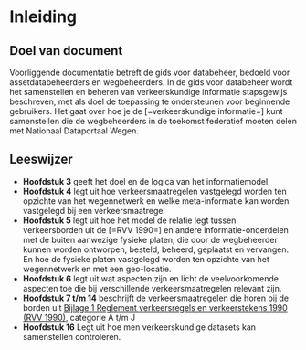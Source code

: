 # Inleiding

## Doel van document

Voorliggende documentatie betreft de gids voor databeheer, bedoeld voor assetdatabeheerders en wegbeheerders. In de gids voor databeheer wordt het samenstellen en beheren van verkeerskundige informatie stapsgewijs beschreven, met als doel de toepassing te ondersteunen voor beginnende gebruikers. Het gaat over hoe je de [=verkeerskundige informatie=] kunt samenstellen die de wegbeheerders in de toekomst federatief moeten delen met Nationaal Dataportaal Wegen.  

## Leeswijzer
* **Hoofdstuk 3** geeft het doel en de logica van het informatiemodel.
* **Hoofdstuk 4** legt uit hoe verkeersmaatregelen vastgelegd worden ten opzichte van het wegennetwerk en welke meta-informatie kan worden vastgelegd bij een verkeersmaatregel
* **Hoofdstuk 5** legt uit hoe het model de relatie legt tussen verkeersborden uit de [=RVV 1990=] en andere informatie-onderdelen met de buiten aanwezige fysieke platen, die door de wegbeheerder kunnen worden ontworpen, besteld, beheerd, geplaatst en vervangen. En hoe de fysieke platen vastgelegd worden ten opzichte van het wegennetwerk en met een geo-locatie.
* **Hoofdstuk 6** legt uit wat aspecten zijn en licht de veelvoorkomende aspecten toe die bij verschillende verkeersmaatregelen relevant zijn.
* **Hoofdstuk 7 t/m 14** beschrijft de verkeersmaatregelen die horen bij de borden uit [Bijlage 1 Reglement verkeersregels en verkeerstekens 1990 (RVV 1990)](https://wetten.overheid.nl/jci1.3:c:BWBR0004825&bijlage=1&z=2023-07-01&g=2023-07-01), categorie A t/m J
* **Hoofdstuk 16** Legt uit hoe men verkeerskundige datasets kan samenstellen controleren. 















